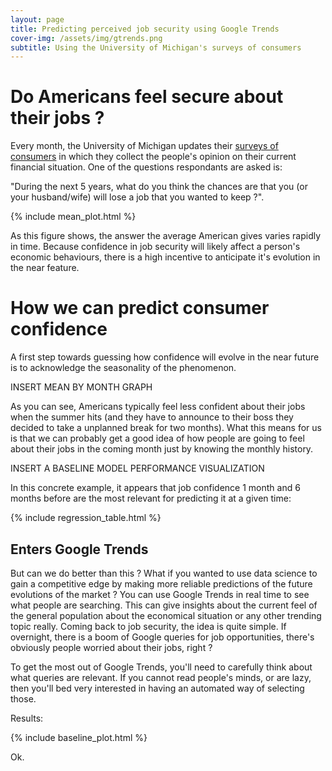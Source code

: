 ```yaml
---
layout: page
title: Predicting perceived job security using Google Trends
cover-img: /assets/img/gtrends.png
subtitle: Using the University of Michigan's surveys of consumers
---
```


# Do Americans feel secure about their jobs ?
Every month, the University of Michigan updates their [surveys of consumers](https://data.sca.isr.umich.edu/data-archive/mine.php) in which they collect the people's opinion on their current financial situation. One of the questions respondants are asked is:

"During the next 5 years, what do you think the chances are that you (or your husband/wife) will lose a job that you wanted to keep ?". 

{% include mean_plot.html %}

As this figure shows, the answer the average American gives varies rapidly in time. Because confidence in job security will likely affect a person's economic behaviours, there is a high incentive to anticipate it's evolution in the near feature. 

# How we can predict consumer confidence
A first step towards guessing how confidence will evolve in the near future is to acknowledge the seasonality of the phenomenon. 

INSERT MEAN BY MONTH GRAPH

As you can see, Americans typically feel less confident about their jobs when the summer hits (and they have to announce to their boss they decided to take a unplanned break for two months). What this means for us is that we can probably get a good idea of how people are going to feel about their jobs in the coming month just by knowing the monthly history. 

INSERT A BASELINE MODEL PERFORMANCE VISUALIZATION

In this concrete example, it appears that job confidence 1 month and 6 months before are the most relevant for predicting it at a given time:    

{% include regression_table.html %}

## Enters Google Trends
But can we do better than this ? What if you wanted to use data science to gain a competitive edge by making more reliable predictions of the future evolutions of the market ?
You can use Google Trends in real time to see what people are searching. This can give insights about the current feel of the general population about the economical situation or any other trending topic really. Coming back to job security, the idea is quite simple. If overnight, there is a boom of Google queries for job opportunities, there's obviously people worried about their jobs, right ? 

To get the most out of Google Trends, you'll need to carefully think about what queries are relevant. If you cannot read people's minds, or are lazy, then you'll bed very interested in having an automated way of selecting those. 

Results:

{% include baseline_plot.html %}

Ok.
